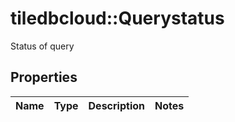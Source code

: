 # tiledbcloud::Querystatus

Status of query
## Properties
Name | Type | Description | Notes
------------ | ------------- | ------------- | -------------


